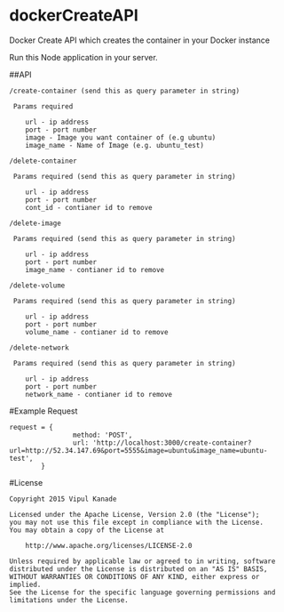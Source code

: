 # dockerCreateAPI

Docker Create API which creates the container in your Docker instance

Run this Node application in your server.

##API
~~~~~~~~~~~~
/create-container (send this as query parameter in string)

 Params required

	url - ip address
	port - port number
	image - Image you want container of (e.g ubuntu)
	image_name - Name of Image (e.g. ubuntu_test)
~~~~~~~~~~~~~~~~~

~~~~~~~~~~~~~~~~~
/delete-container

 Params required (send this as query parameter in string)

	url - ip address
	port - port number
	cont_id - contianer id to remove
~~~~~~~~~~~~~~~~~

~~~~~~~~~~~~~~~~~
/delete-image

 Params required (send this as query parameter in string)

	url - ip address
	port - port number
	image_name - contianer id to remove
~~~~~~~~~~~~~~~~~

~~~~~~~~~~~~~~~~~
/delete-volume

 Params required (send this as query parameter in string)

	url - ip address
	port - port number
	volume_name - contianer id to remove
~~~~~~~~~~~~~~~~~

~~~~~~~~~~~~~~~~~
/delete-network

 Params required (send this as query parameter in string)

	url - ip address
	port - port number
	network_name - contianer id to remove
~~~~~~~~~~~~~~~~~

#Example Request
~~~~~~~~~~~~~~~~
request = {
				method: 'POST',
				url: 'http://localhost:3000/create-container?url=http://52.34.147.69&port=5555&image=ubuntu&image_name=ubuntu-test',
		}
~~~~~~~~~~~~~~~~


#License
~~~~~~~~~~~~~~~
Copyright 2015 Vipul Kanade

Licensed under the Apache License, Version 2.0 (the "License");
you may not use this file except in compliance with the License.
You may obtain a copy of the License at

    http://www.apache.org/licenses/LICENSE-2.0

Unless required by applicable law or agreed to in writing, software
distributed under the License is distributed on an "AS IS" BASIS,
WITHOUT WARRANTIES OR CONDITIONS OF ANY KIND, either express or implied.
See the License for the specific language governing permissions and
limitations under the License.
~~~~~~~~~~~~~~~~~